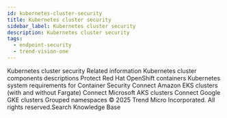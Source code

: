 ```yaml
---
id: kubernetes-cluster-security
title: Kubernetes cluster security
sidebar_label: Kubernetes cluster security
description: Kubernetes cluster security
tags:
  - endpoint-security
  - trend-vision-one
---
```


 Kubernetes cluster security Related information Kubernetes cluster components descriptions Protect Red Hat OpenShift containers Kubernetes system requirements for Container Security Connect Amazon EKS clusters (with and without Fargate) Connect Microsoft AKS clusters Connect Google GKE clusters Grouped namespaces © 2025 Trend Micro Incorporated. All rights reserved.Search Knowledge Base